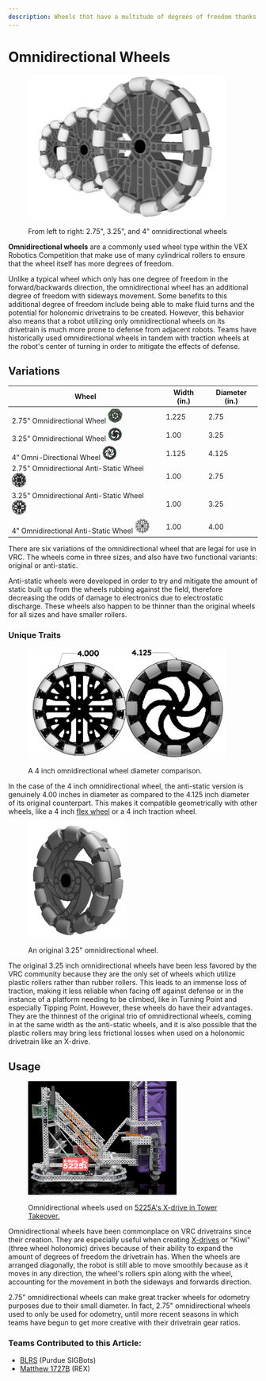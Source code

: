 ```yaml
---
description: Wheels that have a multitude of degrees of freedom thanks to their rollers.
---
```


# Omnidirectional Wheels

<figure><img src="../../../.gitbook/assets/omniwheelprogression.png" alt=""><figcaption><p>From left to right: 2.75", 3.25", and 4" omnidirectional wheels</p></figcaption></figure>

**Omnidirectional wheels** are a commonly used wheel type within the VEX Robotics Competition that make use of many cylindrical rollers to ensure that the wheel itself has more degrees of freedom.&#x20;

Unlike a typical wheel which only has one degree of freedom in the forward/backwards direction, the omnidirectional wheel has an additional degree of freedom with sideways movement. Some benefits to this additional degree of freedom include being able to make fluid turns and the potential for holonomic drivetrains to be created. However, this behavior also means that a robot utilizing only omnidirectional wheels on its drivetrain is much more prone to defense from adjacent robots. Teams have historically used omnidirectional wheels in tandem with traction wheels at the robot's center of turning in order to mitigate the effects of defense.

## Variations

| Wheel                                                                                                 | Width (in.) | Diameter (in.) |
| ----------------------------------------------------------------------------------------------------- | ----------- | -------------- |
| 2.75" Omnidirectional Wheel ![](../../../.gitbook/assets/2.75omniwheelicon.png)                       | 1.225       | 2.75           |
| 3.25" Omnidirectional Wheel ![](../../../.gitbook/assets/3.25omniwheelicon.png)                       | 1.00        | 3.25           |
| 4" Omni-Directional Wheel ![](../../../.gitbook/assets/4omniwheelicon.png)                            | 1.125       | 4.125          |
| 2.75" Omnidirectional Anti-Static Wheel ![](../../../.gitbook/assets/2.75antistaticomniwheelicon.png) | 1.00        | 2.75           |
| 3.25" Omnidirectional Anti-Static Wheel ![](../../../.gitbook/assets/3.25antistaticomniwheelicon.png) | 1.00        | 3.25           |
| 4" Omnidirectional Anti-Static Wheel ![](../../../.gitbook/assets/4antistaticomniwheelicon.png)       | 1.00        | 4.00           |

There are six variations of the omnidirectional wheel that are legal for use in VRC. The wheels come in three sizes, and also have two functional variants: original or anti-static.&#x20;

Anti-static wheels were developed in order to try and mitigate the amount of static built up from the wheels rubbing against the field, therefore decreasing the odds of damage to electronics due to electrostatic discharge. These wheels also happen to be thinner than the original wheels for all sizes and have smaller rollers.

### Unique Traits

<figure><img src="../../../.gitbook/assets/4inchomniwheelcomparison.png" alt=""><figcaption><p>A 4 inch omnidirectional wheel diameter comparison.</p></figcaption></figure>

In the case of the 4 inch omnidirectional wheel, the anti-static version is genuinely 4.00 inches in diameter as compared to the 4.125 inch diameter of its original counterpart. This makes it compatible geometrically with other wheels, like a 4 inch [flex wheel](flex-wheels.md) or a 4 inch traction wheel.

<figure><img src="../../../.gitbook/assets/325omniwheel.png" alt=""><figcaption><p>An original 3.25" omnidirectional wheel.</p></figcaption></figure>

The original 3.25 inch omnidirectional wheels have been less favored by the VRC community because they are the only set of wheels which utilize plastic rollers rather than rubber rollers. This leads to an immense loss of traction, making it less reliable when facing off against defense or in the instance of a platform needing to be climbed, like in Turning Point and especially Tipping Point. However, these wheels do have their advantages. They are the thinnest of the original trio of omnidirectional wheels, coming in at the same width as the anti-static wheels, and it is also possible that the plastic rollers may bring less frictional losses when used on a holonomic drivetrain like an X-drive.&#x20;

## Usage

<figure><img src="../../../.gitbook/assets/5225drivetrain.png" alt=""><figcaption><p>Omnidirectional wheels used on <a href="../../../vex-cad/remembering-the-best/5225a-tower-takeover.md">5225A's X-drive in Tower Takeover.</a></p></figcaption></figure>

Omnidirectional wheels have been commonplace on VRC drivetrains since their creation. They are especially useful when creating [X-drives](../../vex-drivetrains.md) or "Kiwi" (three wheel holonomic) drives because of their ability to expand the amount of degrees of freedom the drivetrain has. When the wheels are arranged diagonally, the robot is still able to move smoothly because as it moves in any direction, the wheel's rollers spin along with the wheel, accounting for the movement in both the sideways and forwards direction.

2.75" omnidirectional wheels can make great tracker wheels for odometry purposes due to their small diameter. In fact, 2.75" omnidirectional wheels used to only be used for odometry, until more recent seasons in which teams have begun to get more creative with their drivetrain gear ratios.&#x20;

### Teams Contributed to this Article:

* [BLRS](https://purduesigbots.com/) (Purdue SIGBots)
* [Matthew 1727B](https://www.youtube.com/@matthew1727b) (REX)
